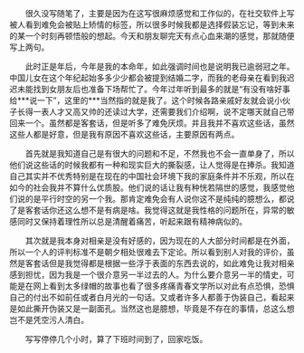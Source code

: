 <p style="text-indent:2em">很久没写随笔了，主要是因为在这写很麻烦感觉和工作似的，在社交软件上写被人看到难免会被贴上矫情的标签，所以很多时候我都是选择假装忘记，等到未来的某一个时刻再顿悟般的想起。今天和朋友聊完天有点心血来潮的感觉，那就随便写上两句。</p>

<p style="text-indent:2em">此时正是年后，今年是我的本命年，如此强调时间也是说明我已逾弱冠之年。中国儿女在这个年纪起始多多少少都会被提到结婚二字，而我的老母亲在看到我迟迟未能找到女朋友后也准备下场帮忙了。今年过年听到最多的就是“有没有啥好事给***说一下”，这里的***当然指的就是我了。这个时候各路亲戚好友就会说小伙子长得一表人才又高又帅的还读过大学，还需要我们介绍啊，说不定哪天就自己带回来一个。虽然都是客套话，但是听多了难免厌烦。并且我并不喜欢这些话，虽然这些人都是好意，但是我有原因不喜欢这些话，主要原因有两点。</p>

<p style="text-indent:2em">首先就是我知道自己是有很大的问题和不足，不然我也不会一直单身了，所以他们说这些话的时候我都有一种和现实巨大的撕裂感，让人觉得是在捧杀。我知道自己其实并不优秀特别是在现在的中国社会环境下我的家庭条件并不乐观，所以在如今的社会我并不算什么优质股。他们说的话让我有种恍若隔世的感觉，我感觉他们说的是平行时空的另一个我。那肯定难免会有人说你这不是纯纯的臆想么，都说了是客套话你还这么想不是有病是啥。我觉得这就是我性格的问题所在，异常的敏感同时又保持着理性所以总是清醒着痛苦，听起来跟有精神病似的。</p>

<p style="text-indent:2em">其次就是我本身对相亲是没有好感的，因为现在的人大部分时间都是在外面，所以一个人的评判标准不是朝夕相处很难去下定论。所以看到别人对我的评价，虽然是客套话但是我觉得都是根据一些浮于表面的东西去说的，如此难免让我对相亲感到担忧，因为我是一个很介意另一半过去的人。为什么要介意另一半的情史，可能是在网上看到太多绿帽的故事也看了很多疼痛青春文学所以对此有点恐惧，恐惧自己的付出不如前任或者白月光的一句话。又或者许多人都善于伪装自己，看起来是如此撕开伪装又是一副面孔。当然这也是臆想，毕竟是不存在的事情，总这么想岂不是凭空污人清白。 </p>

<p style="text-indent:2em">写写停停几个小时，算了下班时间到了，回家吃饭。</p>

